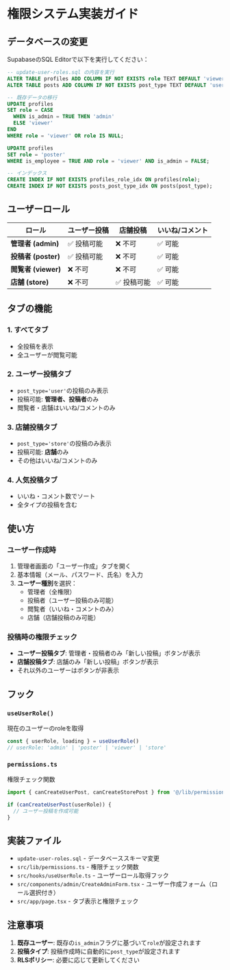 # 権限システム実装ガイド

## データベースの変更

SupabaseのSQL Editorで以下を実行してください：

```sql
-- update-user-roles.sql の内容を実行
ALTER TABLE profiles ADD COLUMN IF NOT EXISTS role TEXT DEFAULT 'viewer';
ALTER TABLE posts ADD COLUMN IF NOT EXISTS post_type TEXT DEFAULT 'user';

-- 既存データの移行
UPDATE profiles 
SET role = CASE 
  WHEN is_admin = TRUE THEN 'admin'
  ELSE 'viewer'
END
WHERE role = 'viewer' OR role IS NULL;

UPDATE profiles 
SET role = 'poster'
WHERE is_employee = TRUE AND role = 'viewer' AND is_admin = FALSE;

-- インデックス
CREATE INDEX IF NOT EXISTS profiles_role_idx ON profiles(role);
CREATE INDEX IF NOT EXISTS posts_post_type_idx ON posts(post_type);
```

## ユーザーロール

| ロール | ユーザー投稿 | 店舗投稿 | いいね/コメント |
|--------|------------|---------|--------------|
| **管理者 (admin)** | ✅ 投稿可能 | ❌ 不可 | ✅ 可能 |
| **投稿者 (poster)** | ✅ 投稿可能 | ❌ 不可 | ✅ 可能 |
| **閲覧者 (viewer)** | ❌ 不可 | ❌ 不可 | ✅ 可能 |
| **店舗 (store)** | ❌ 不可 | ✅ 投稿可能 | ✅ 可能 |

## タブの機能

### 1. **すべて**タブ
- 全投稿を表示
- 全ユーザーが閲覧可能

### 2. **ユーザー投稿**タブ
- `post_type='user'`の投稿のみ表示
- 投稿可能: **管理者、投稿者**のみ
- 閲覧者・店舗はいいね/コメントのみ

### 3. **店舗投稿**タブ
- `post_type='store'`の投稿のみ表示
- 投稿可能: **店舗**のみ
- その他はいいね/コメントのみ

### 4. **人気投稿**タブ
- いいね・コメント数でソート
- 全タイプの投稿を含む

## 使い方

### ユーザー作成時

1. 管理者画面の「ユーザー作成」タブを開く
2. 基本情報（メール、パスワード、氏名）を入力
3. **ユーザー種別**を選択：
   - 管理者（全権限）
   - 投稿者（ユーザー投稿のみ可能）
   - 閲覧者（いいね・コメントのみ）
   - 店舗（店舗投稿のみ可能）

### 投稿時の権限チェック

- **ユーザー投稿タブ**: 管理者・投稿者のみ「新しい投稿」ボタンが表示
- **店舗投稿タブ**: 店舗のみ「新しい投稿」ボタンが表示
- それ以外のユーザーはボタンが非表示

## フック

### `useUserRole()`
現在のユーザーのroleを取得

```typescript
const { userRole, loading } = useUserRole()
// userRole: 'admin' | 'poster' | 'viewer' | 'store'
```

### `permissions.ts`
権限チェック関数

```typescript
import { canCreateUserPost, canCreateStorePost } from '@/lib/permissions'

if (canCreateUserPost(userRole)) {
  // ユーザー投稿を作成可能
}
```

## 実装ファイル

- `update-user-roles.sql` - データベーススキーマ変更
- `src/lib/permissions.ts` - 権限チェック関数
- `src/hooks/useUserRole.ts` - ユーザーロール取得フック
- `src/components/admin/CreateAdminForm.tsx` - ユーザー作成フォーム（ロール選択付き）
- `src/app/page.tsx` - タブ表示と権限チェック

## 注意事項

1. **既存ユーザー**: 既存の`is_admin`フラグに基づいて`role`が設定されます
2. **投稿タイプ**: 投稿作成時に自動的に`post_type`が設定されます
3. **RLSポリシー**: 必要に応じて更新してください


